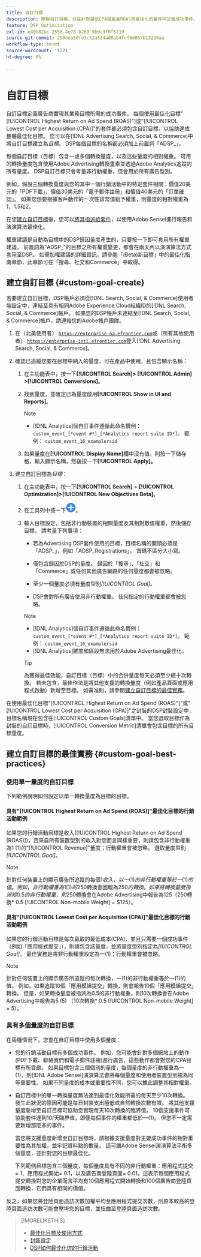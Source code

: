 ```yaml
---
title: 自訂目標
description: 瞭解自訂目標，以在針對最低CPA或最高ROAS而最佳化的套件中定義成功事件。
feature: DSP Optimization
exl-id: e40b82bc-2558-4e78-b269-9b9a3f0f5219
source-git-commit: 290eea50fe3c52a534ad6ab4fcf6d857b13230aa
workflow-type: tm+mt
source-wordcount: '1221'
ht-degree: 0%

---
```


# 自訂目標

自訂目標定義廣告商實現其業務目標所需的成功事件。 每個使用最佳化目標&quot;[!UICONTROL Highest Return on Ad Spend (ROAS)"]或&quot;[!UICONTROL Lowest Cost per Acquisition (CPA)]&quot;的套件都必須包含自訂目標，以協助達成整體最佳化目標。 您可以在[!DNL Advertising Search, Social, & Commerce]中將自訂目標建立為&#x200B;*目標*。 DSP每個目標的名稱都必須加上前置詞「ADSP_」。

<!-- update image or omit it

![custom goals](/help/dsp/assets/objective-goals.png)
 -->

每個自訂目標（目標）包含一或多個轉換量度，以及這些量度的相對權重。 可用的轉換量度包含使用Adobe Advertising轉換畫素並透過Adobe Analytics追蹤的所有量度。 DSP自訂目標只會考量非行動權重，但會用於所有廣告型別。

例如，假設三個轉換量度與您的其中一個行銷活動中的特定套件相關：價值20美元的「PDF下載」、價值30美元的「電子郵件註冊」和價值40美元的「訂單確認」。 如果您想要根據客戶動作的一次性貨幣值給予權重，則量度的相對權重為1、1.5和2。

在您[建立自訂目標](#custom-goal-create)後，您可以[將其指派給套件](/help/dsp/campaign-management/packages/package-settings.md)，以使用Adobe Sensei進行報告和演演算法最佳化。

權重建議是自動為目標中的DSP歸因量度產生的，只要按一下即可套用所有權重建議。 前置詞為&quot;ADSP_&quot;的目標之所有權重變更，都會在兩天內以演演算法方式套用至DSP。 如需加權建議的詳細資訊，請參閱「(Beta)新目標」中的最佳化指南章節，此章節可在「搜尋、社交和Commerce」中取得。

## 建立自訂目標 {#custom-goal-create}

若要建立自訂目標，DSP帳戶必須從[!DNL Search, Social, & Commerce]使用者端設定中，連結至具有相同Adobe Experience Cloud組織ID的[!DNL Search, Social, & Commerce]帳戶。 如果您的DSP帳戶未連結至[!DNL Search, Social, & Commerce]帳戶，請連絡您的Adobe帳戶團隊。

1. 在（北美使用者） [`https://enterprise-na.efrontier.com`](https://enterprise-na.efrontier.com)或（所有其他使用者） [`https://enterprise-intl.efrontier.com`](https://enterprise-intl.efrontier.com)登入[!DNL Advertising Search, Social, & Commerce]。

1. 確認已追蹤您要在目標中納入的量度、可在產品中使用，且包含顯示名稱：

   1. 在主功能表中，按一下&#x200B;**[!UICONTROL Search]> [!UICONTROL Admin] >[!UICONTROL Conversions]**。

   1. 找到量度，並確定已為量度啟用&#x200B;**[!UICONTROL Show in UI and Reports]**。

      >[!NOTE]
      >
      >* [!DNL Analytics]個自訂事件遵循此命名慣例： `custom_event_[*event #*]_[*Analytics report suite ID*]`。 範例： `custom_event_16_examplersid`

   1. 如果量度在&#x200B;**[!UICONTROL Display Name]**&#x200B;欄中沒有值，則按一下儲存格，輸入顯示名稱，然後按一下&#x200B;**[!UICONTROL Apply]。**

1. 建立自訂目標為&#x200B;*目標*：

   1. 在主功能表中，按一下&#x200B;**[!UICONTROL Search]** > **[!UICONTROL Optimization]>[!UICONTROL New Objectives Beta]**。

   1. 在工具列中按一下![建立](/help/dsp/assets/create-search-ui.png "建立")。

   1. 輸入目標設定，包括非行動裝置的相關量度及其相對數值權重，然後儲存目標。 請考量下列事項：

      * 若為Advertising DSP套件使用的目標，目標名稱的開頭必須是「ADSP_」，例如「ADSP_Registrations」。 首碼不區分大小寫。

      * 僅包含歸因於DSP的量度。 歸因於「搜尋」、「社交」和「Commerce」或任何其他廣告網路的任何量度都會被忽略。

      * 至少一個量度必須有量度型別&#x200B;*[!UICONTROL Goal]*。

      * DSP會對所有廣告使用非行動權重。 任何指定的行動權重都會被忽略。

      >[!NOTE]
      >
      >* [!DNL Analytics]個自訂事件遵循此命名慣例： `custom_event_[*event #*]_[*Analytics report suite ID*]`。 範例： `custom_event_16_examplersid`
      >* [!DNL Analytics]維度和區段無法用於Adobe Advertising最佳化。

      >[!TIP]
      >
      >為獲得最佳效能，自訂目標（目標）中的合併量度每天必須至少總十次轉換。 若未包含，最佳作法是將其他支援的轉換量度（例如產品頁面或應用程式啟動）新增至目標。 如需准則，請參閱[建立自訂目標的最佳實務](#custom-goal-best-practices)。

在使用最佳化目標&quot;[!UICONTROL Highest Return on Ad Spend (ROAS)"]&quot;或&quot;[!UICONTROL Lowest Cost per Acquisition (CPA)]&quot;之封裝的DSP封裝設定中，目標名稱現在包含在[!UICONTROL Custom Goals]清單中。 當您選取目標作為封裝的自訂目標時，[!UICONTROL Conversion Metric]清單會包含目標的所有目標量度。

## 建立自訂目標的最佳實務 {#custom-goal-best-practices}

### 使用單一量度的自訂目標

下列範例說明如何設定以單一轉換量度為目標的目標。

#### 具有&quot;[!UICONTROL Highest Return on Ad Spend (ROAS)]&quot;最佳化目標的行銷活動範例

如果您的行銷活動目標是收入([!UICONTROL Highest Return on Ad Spend (ROAS)])，且來自所有裝置型別的收入對您而言同樣重要，則請包含非行動權重為1 (1)的&quot;[!UICONTROL Revenue]&quot;量度；行動權重會被忽略。 選取量度型別&#x200B;*[!UICONTROL Goal]*。

<!-- update image or delete 

![example of a ROAS custom goal with a single conversion metric](/help/dsp/assets/custom-goal-roas.png)

-->

>[!NOTE]
>
> 針對任何裝置上的顯示廣告所追蹤的每個$1收入，以一(1)的非行動權重等於一(1)的值。 例如，非行動權重為1 (1)的$250轉換會回報為$250的轉換。 如果將轉換量度指派給0.5的非行動權重，則$250轉換會在Adobe Advertising中報告為$125 （$250轉換* 0.5 [!UICONTROL Non-mobile Weight] = $125）。

#### 具有&quot;[!UICONTROL Lowest Cost per Acquisition (CPA)]&quot;最佳化目標的行銷活動範例

如果您的行銷活動目標是每次贏取的最低成本(CPA)，並且只需要一個成功事件（例如「應用程式提交」），則請包含該量度，並將量度型別指定為&#x200B;*[!UICONTROL Goal]*。 最佳實務是將非行動權重設定為一(1)；行動權重會被忽略。

<!-- update image or delete 

![example of a CPA custom goal with a single conversion metric](/help/dsp/assets/custom-goal-roas.png)

-->

>[!NOTE]
>
> 針對任何裝置上的顯示廣告所追蹤的每次轉換，一(1)的非行動權重等於一(1)的值。 例如，如果追蹤10個「應用模組提交」轉換，則會報告10個「應用模組提交」轉換。 但是，如果轉換量度被指派為0.5的非行動權重，則10次轉換會在Adobe Advertising中報告為5 (5) （10次轉換* 0.5 [!UICONTROL Non-mobile Weight] = 5）。

### 具有多個量度的自訂目標

在兩種情況下，您會在自訂目標中使用多個量度：

* 您的行銷活動目標有多個成功事件。 例如，您可能會針對多個網站上的動作(PDF下載、聯絡我們和電子郵件註冊)進行廣告，這些動作都會對您的CPA目標有所貢獻。 如果目標包含三個個別的量度，每個量度的非行動權重為一(1)，則[!DNL Adobe Sensei]演演算法會將每個量度和使用者裝置型別視為同等重要性。 如果不同量度的成本或重要性不同，您可以據此調整其相對權重。

<!-- update image or delete it and adjust the wording above

   ![example of a custom goal with multiple metrics](/help/dsp/assets/custom-goal-multiple-properties.png)

-->

* 自訂目標中的單一轉換量度無法達到最佳化效能所需的每天至少10次轉換。 發生此狀況的原因可能是每日封裝支出極低或自然轉換次數有限。 將其他支援量度新增至自訂目標可協助您實現每天10次轉換的臨界值。 10個支援事件可協助套件達到10/天臨界值，即便每個事件的權重都低於一(1)。 但您不一定需要新增那麼多的事件。

  當您將支援量度新增至自訂目標時，請根據支援量度對主要成功事件的相對重要性為其加權，並牢記資料點的數量。 這可讓Adobe Sensei演演算法平衡多個量度，並針對您的目標最佳化。

  下列範例目標包含三個量度，每個量度具有不同的非行動權重：應用程式提交= 1、應用程式開始= 0.1，以及廣告商登陸頁面= 0.01。這表示每個應用程式提交轉換對您的企業而言平均有10個應用程式開始轉換和100個廣告商登陸頁面轉換，它們具有相同的價值。

<!-- update image or delete it and adjust the wording above

   ![example of a custom goal with multiple metrics](/help/dsp/assets/custom-goal-multiple-properties2.png)

-->

反之，如果您將登陸頁面造訪次數加權平均至應用程式提交次數，則原本較高的登陸頁面造訪次數可能會壓垮您的目標，並扭曲至登陸頁面造訪次數。<!--reword-->

>[!MORELIKETHIS]
>
>* [最佳化目標及使用方式](optimization-goals.md)
>* [封裝設定](/help/dsp/campaign-management/packages/package-settings.md)
> * [DSP如何最佳化您的行銷活動](optimization-how-dsp-optimizes-campaigns.md)
